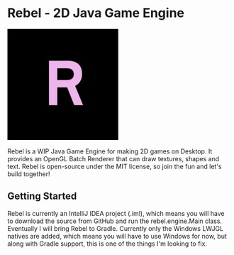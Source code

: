 # Rebel - 2D Java Game Engine

<img src="project/logo.png" alt="isolated" width="250"/>

Rebel is a WIP Java Game Engine for making 2D games on Desktop. It provides an OpenGL Batch Renderer that can draw textures, shapes and text. Rebel is open-source under the MIT license, so join the fun and let's build together!

## Getting Started

Rebel is currently an IntelliJ IDEA project (.iml), which means you will have to download the source from GitHub and run the rebel.engine.Main class. Eventually I will bring Rebel to Gradle. Currently only the Windows LWJGL natives are added, which means you will have to use Windows for now, 
but along with Gradle support, this is one of the things I'm looking to fix.

